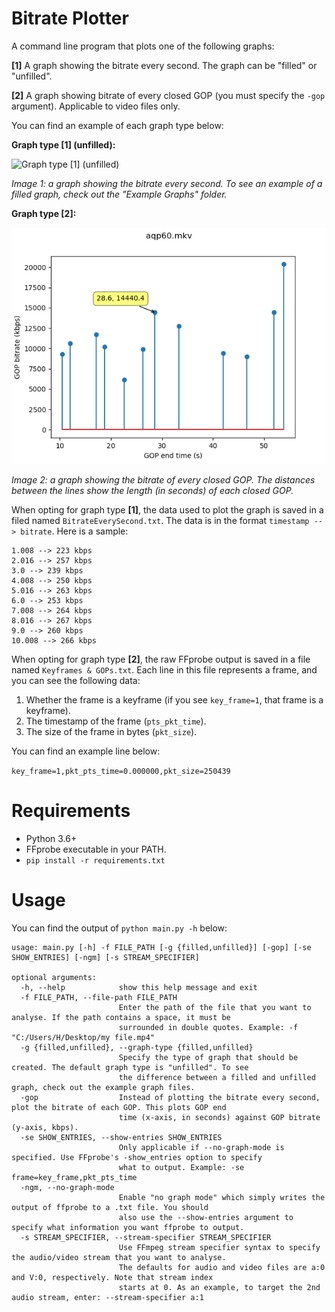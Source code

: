 # Bitrate Plotter
A command line program that plots one of the following graphs:

**[1]** A graph showing the bitrate every second. The graph can be "filled" or "unfilled".

**[2]** A graph showing bitrate of every closed GOP (you must specify the `-gop` argument). Applicable to video files only.

You can find an example of each graph type below:

**Graph type [1] (unfilled):**

![Graph type [1] (unfilled)](https://github.com/CrypticSignal/bitrate-variation-plotter/blob/main/Example%20Graphs/Bitrate%20every%20second%20(unfilled).png)

*Image 1: a graph showing the bitrate every second. To see an example of a filled graph, check out the "Example Graphs" folder.* 

**Graph type [2]:**

![Graph type [2]](https://github.com/CrypticSignal/bitrate-plotter/blob/main/Example%20Graphs/Closed%20GOP%20bitrates.png)

*Image 2: a graph showing the bitrate of every closed GOP. The distances between the lines show the length (in seconds) of each closed GOP.*

When opting for graph type **[1]**, the data used to plot the graph is saved in a filed named `BitrateEverySecond.txt`. The data is in the format `timestamp --> bitrate`. Here is a sample:
```
1.008 --> 223 kbps
2.016 --> 257 kbps
3.0 --> 239 kbps
4.008 --> 250 kbps
5.016 --> 263 kbps
6.0 --> 253 kbps
7.008 --> 264 kbps
8.016 --> 267 kbps
9.0 --> 260 kbps
10.008 --> 266 kbps
```
When opting for graph type **[2]**, the raw FFprobe output is saved in a file named `Keyframes & GOPs.txt`. Each line in this file represents a frame, and you can see the following data:
1. Whether the frame is a keyframe (if you see `key_frame=1`, that frame is a keyframe).
2. The timestamp of the frame (`pts_pkt_time`).
3. The size of the frame in bytes (`pkt_size`).

You can find an example line below:

`key_frame=1,pkt_pts_time=0.000000,pkt_size=250439`

# Requirements 
- Python 3.6+
- FFprobe executable in your PATH.
- `pip install -r requirements.txt`

# Usage
You can find the output of `python main.py -h` below:
```
usage: main.py [-h] -f FILE_PATH [-g {filled,unfilled}] [-gop] [-se SHOW_ENTRIES] [-ngm] [-s STREAM_SPECIFIER]

optional arguments:
  -h, --help            show this help message and exit
  -f FILE_PATH, --file-path FILE_PATH
                        Enter the path of the file that you want to analyse. If the path contains a space, it must be
                        surrounded in double quotes. Example: -f "C:/Users/H/Desktop/my file.mp4"
  -g {filled,unfilled}, --graph-type {filled,unfilled}
                        Specify the type of graph that should be created. The default graph type is "unfilled". To see
                        the difference between a filled and unfilled graph, check out the example graph files.
  -gop                  Instead of plotting the bitrate every second, plot the bitrate of each GOP. This plots GOP end
                        time (x-axis, in seconds) against GOP bitrate (y-axis, kbps).
  -se SHOW_ENTRIES, --show-entries SHOW_ENTRIES
                        Only applicable if --no-graph-mode is specified. Use FFprobe's -show_entries option to specify
                        what to output. Example: -se frame=key_frame,pkt_pts_time
  -ngm, --no-graph-mode
                        Enable "no graph mode" which simply writes the output of ffprobe to a .txt file. You should
                        also use the --show-entries argument to specify what information you want ffprobe to output.
  -s STREAM_SPECIFIER, --stream-specifier STREAM_SPECIFIER
                        Use FFmpeg stream specifier syntax to specify the audio/video stream that you want to analyse.
                        The defaults for audio and video files are a:0 and V:0, respectively. Note that stream index
                        starts at 0. As an example, to target the 2nd audio stream, enter: --stream-specifier a:1
```